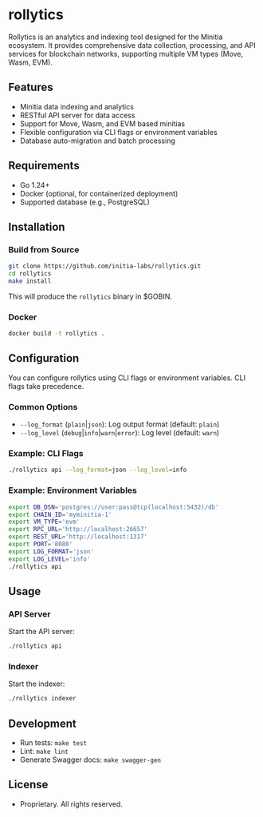 # rollytics

Rollytics is an analytics and indexing tool designed for the Minitia ecosystem. It provides comprehensive data collection, processing, and API services for blockchain networks, supporting multiple VM types (Move, Wasm, EVM).

## Features
- Minitia data indexing and analytics
- RESTful API server for data access
- Support for Move, Wasm, and EVM based minitias
- Flexible configuration via CLI flags or environment variables
- Database auto-migration and batch processing

## Requirements
- Go 1.24+
- Docker (optional, for containerized deployment)
- Supported database (e.g., PostgreSQL)

## Installation

### Build from Source
```sh
git clone https://github.com/initia-labs/rollytics.git
cd rollytics
make install
```
This will produce the `rollytics` binary in $GOBIN.

### Docker
```sh
docker build -t rollytics .
```

## Configuration
You can configure rollytics using CLI flags or environment variables. CLI flags take precedence.

### Common Options
- `--log_format` (`plain`|`json`): Log output format (default: `plain`)
- `--log_level` (`debug`|`info`|`warn`|`error`): Log level (default: `warn`)

### Example: CLI Flags
```sh
./rollytics api --log_format=json --log_level=info
```

### Example: Environment Variables
```sh
export DB_DSN='postgres://user:pass@tcp(localhost:5432)/db'
export CHAIN_ID='myminitia-1'
export VM_TYPE='evm'
export RPC_URL='http://localhost:26657'
export REST_URL='http://localhost:1317'
export PORT='8080'
export LOG_FORMAT='json'
export LOG_LEVEL='info'
./rollytics api
```

## Usage

### API Server
Start the API server:
```sh
./rollytics api
```

### Indexer
Start the indexer:
```sh
./rollytics indexer
```

## Development
- Run tests: `make test`
- Lint: `make lint`
- Generate Swagger docs: `make swagger-gen`

## License
- Proprietary. All rights reserved. 